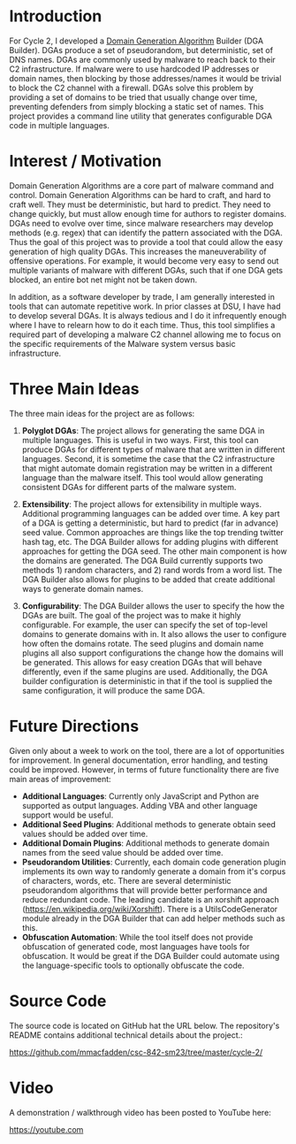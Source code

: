 # Introduction
For Cycle 2, I developed a [Domain Generation Algorithm](https://en.wikipedia.org/wiki/Domain_generation_algorithm) Builder (DGA Builder). DGAs produce a set of pseudorandom, but deterministic, set of DNS names.  DGAs are commonly used by malware to reach back to their C2 infrastructure. If malware were to use hardcoded IP addresses or domain names, then blocking by those addresses/names it would be trivial to block the C2 channel with a firewall.  DGAs solve this problem by providing a set of domains to be tried that usually change over time, preventing defenders from simply blocking a static set of names.  This project provides a command line utility that generates configurable DGA code in multiple languages.

# Interest / Motivation
Domain Generation Algorithms are a core part of malware command and control. Domain Generation Algorithms can be hard to craft, and hard to craft well.  They must be deterministic, but hard to predict.  They need to change quickly, but must allow enough time for authors to register domains. DGAs need to evolve over time, since malware researchers may develop methods (e.g. regex) that can identify the pattern associated with the DGA.  Thus the goal of this project was to provide a tool that could allow the easy generation of high quality DGAs.  This increases the maneuverability of offensive operations.  For example, it would become very easy to send out multiple variants of malware with different DGAs, such that if one DGA gets blocked, an entire bot net might not be taken down.

In addition, as a software developer by trade, I am generally interested in tools that can automate repetitive work. In prior classes at DSU, I have had to develop several DGAs. It is always tedious and I do it infrequently enough where I have to relearn how to do it each time.  Thus, this tool simplifies a required part of developing a malware C2 channel allowing me to focus on the specific requirements of the Malware system versus basic infrastructure.


# Three Main Ideas
The three main ideas for the project are as follows:

1. **Polyglot DGAs**: The project allows for generating the same DGA in multiple languages.  This is useful in two ways. First, this tool can produce DGAs for different types of malware that are written in different languages.  Second, it is sometime the case that the C2 infrastructure that might automate domain registration may be written in a different language than the malware itself.  This tool would allow generating consistent DGAs for different parts of the malware system. 

2. **Extensibility**: The project allows for extensibility in multiple ways.  Additional programming languages can be added over time.  A key part of a DGA is getting a deterministic, but hard to predict (far in advance) seed value.  Common approaches are things like the top trending twitter hash tag, etc.  The DGA Builder allows for adding plugins with different approaches for getting the DGA seed.  The other main component is how the domains are generated.  The DGA Build currently supports two methods 1) random characters, and 2) rand words from a word list.  The DGA Builder also allows for plugins to be added that create additional ways to generate domain names.

3. **Configurability**: The DGA Builder allows the user to specify the how the DGAs are built.  The goal of the project was to make it highly configurable.  For example, the user can specify the set of top-level domains to generate domains with in.  It also allows the user to configure how often the domains rotate. The seed plugins and domain name plugins all also support configurations the change how the domains will be generated.  This allows for easy creation DGAs that will behave differently, even if the same plugins are used.  Additionally, the DGA builder configuration is deterministic in that if the tool is supplied the same configuration, it will produce the same DGA.


# Future Directions
Given only about a week to work on the tool, there are a lot of opportunities for improvement.  In general documentation, error handling, and testing could be improved.  However, in terms of future functionality there are five main areas of improvement:

  * **Additional Languages**: Currently only JavaScript and Python are supported as output languages.  Adding VBA and other language support would be useful.
  * **Additional Seed Plugins**:  Additional methods to generate obtain seed values should be added over time.
  * **Additional Domain Plugins**: Additional methods to generate domain names from the seed value should be added over time.
  * **Pseudorandom Utilities**: Currently, each domain code generation plugin implements its own way to randomly generate a domain from it's corpus of characters, words, etc.  There are several deterministic pseudorandom algorithms that will provide better performance and reduce redundant code.  The leading candidate is an xorshift approach (https://en.wikipedia.org/wiki/Xorshift).  There is a UtilsCodeGenerator module already in the DGA Builder that can add helper methods such as this.
  * **Obfuscation Automation**: While the tool itself does not provide obfuscation of generated code, most languages have tools for obfuscation. It would be great if the DGA Builder could automate using the language-specific tools to optionally obfuscate the code.

# Source Code
The source code is located on GitHub hat the URL below.  The repository's README contains additional technical details about the project.:

https://github.com/mmacfadden/csc-842-sm23/tree/master/cycle-2/


# Video
A demonstration / walkthrough video has been posted to YouTube here:

https://youtube.com